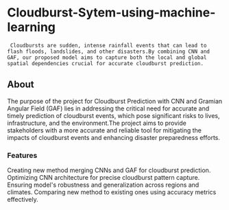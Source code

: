 # Cloudburst-Sytem-using-machine-learning
     Cloudbursts are sudden, intense rainfall events that can lead to flash floods, landslides, and other disasters.By combining CNN and GAF, our proposed model aims to capture both the local and global spatial dependencies crucial for accurate cloudburst prediction. 
## About
   The purpose of the project for Cloudburst Prediction with CNN and Gramian Angular Field (GAF) lies in addressing the critical need for accurate and timely prediction of cloudburst events, which pose significant risks to lives, infrastructure, and the environment.The project aims to provide stakeholders with a more accurate and reliable tool for mitigating the impacts of cloudburst events and enhancing disaster preparedness efforts. 
### Features
   Creating new method merging CNNs and GAF for cloudburst prediction.
   Optimizing CNN architecture for precise cloudburst pattern capture.
   Ensuring model's robustness and generalization across regions and climates.
   Comparing new method to existing ones using accuracy metrics effectively.



